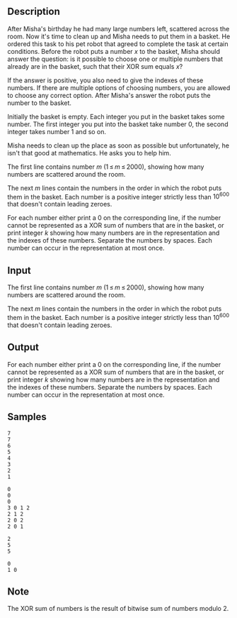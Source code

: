 ## Description

<div><p>After Misha's birthday he had many large numbers left, scattered across the room. Now it's time to clean up and Misha needs to put them in a basket. He ordered this task to his pet robot that agreed to complete the task at certain conditions. Before the robot puts a number <span class="tex-span"><i>x</i></span> to the basket, Misha should answer the question: is it possible to choose one or multiple numbers that already are in the basket, such that their XOR sum equals <span class="tex-span"><i>x</i></span>? </p><p>If the answer is positive, you also need to give the indexes of these numbers. If there are multiple options of choosing numbers, you are allowed to choose any correct option. After Misha's answer the robot puts the number to the basket.</p><p>Initially the basket is empty. Each integer you put in the basket takes some number. The first integer you put into the basket take number <span class="tex-span">0</span>, the second integer takes number <span class="tex-span">1</span> and so on.</p><p>Misha needs to clean up the place as soon as possible but unfortunately, he isn't that good at mathematics. He asks you to help him.</p></div><div class="input-specification"><p>The first line contains number <span class="tex-span"><i>m</i></span> (<span class="tex-span">1 ≤ <i>m</i> ≤ 2000</span>), showing how many numbers are scattered around the room.</p><p>The next <span class="tex-span"><i>m</i></span> lines contain the numbers in the order in which the robot puts them in the basket. Each number is a positive integer strictly less than <span class="tex-span">10<sup class="upper-index">600</sup></span> that doesn't contain leading zeroes. </p></div><div class="output-specification"><p>For each number either print a <span class="tex-span">0</span> on the corresponding line, if the number cannot be represented as a XOR sum of numbers that are in the basket, or print integer <span class="tex-span"><i>k</i></span> showing how many numbers are in the representation and the indexes of these numbers. Separate the numbers by spaces. Each number can occur in the representation at most once.</p></div>


## Input

<p>The first line contains number <span class="tex-span"><i>m</i></span> (<span class="tex-span">1 ≤ <i>m</i> ≤ 2000</span>), showing how many numbers are scattered around the room.</p><p>The next <span class="tex-span"><i>m</i></span> lines contain the numbers in the order in which the robot puts them in the basket. Each number is a positive integer strictly less than <span class="tex-span">10<sup class="upper-index">600</sup></span> that doesn't contain leading zeroes. </p>


## Output

<p>For each number either print a <span class="tex-span">0</span> on the corresponding line, if the number cannot be represented as a XOR sum of numbers that are in the basket, or print integer <span class="tex-span"><i>k</i></span> showing how many numbers are in the representation and the indexes of these numbers. Separate the numbers by spaces. Each number can occur in the representation at most once.</p>


## Samples

```input1
7
7
6
5
4
3
2
1

```

```output1
0
0
0
3 0 1 2
2 1 2
2 0 2
2 0 1

```






```input2
2
5
5

```

```output2
0
1 0

```




## Note

<p>The XOR sum of numbers is the result of bitwise sum of numbers modulo 2.</p>

